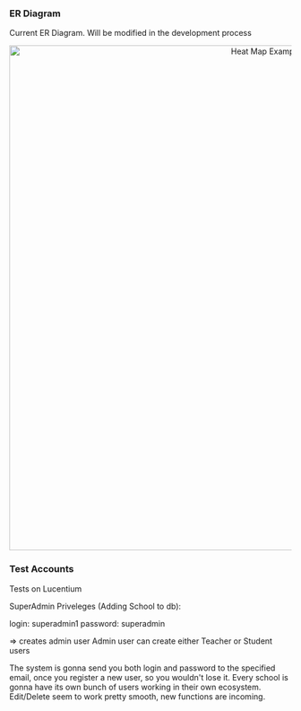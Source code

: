 ### ER Diagram

Current ER Diagram. Will be modified in the development process
<center><img src="https://i.imgur.com/Kd4BssU.png" width="900" title="Heat Map Example"></center>

### Test Accounts

Tests on Lucentium

SuperAdmin Priveleges (Adding School to db):

login: superadmin1
password: superadmin

=> creates admin user
Admin user can create either Teacher or Student users

The system is gonna send you both login and password to the specified email, once you register a new user, so you wouldn't lose it. Every school is gonna have its own bunch of users working in their own ecosystem. Edit/Delete seem to work pretty smooth, new functions are incoming.
